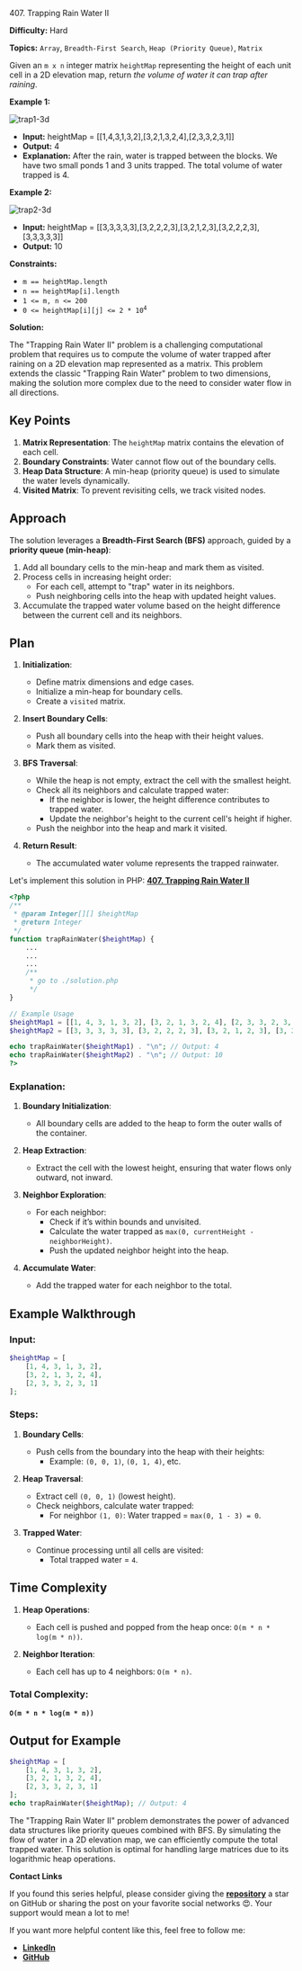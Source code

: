 407\. Trapping Rain Water II

**Difficulty:** Hard

**Topics:** `Array`, `Breadth-First Search`, `Heap (Priority Queue)`, `Matrix`

Given an `m x n` integer matrix `heightMap` representing the height of each unit cell in a 2D elevation map, return _the volume of water it can trap after raining_.

**Example 1:**

![trap1-3d](https://assets.leetcode.com/uploads/2021/04/08/trap1-3d.jpg)

- **Input:** heightMap = [[1,4,3,1,3,2],[3,2,1,3,2,4],[2,3,3,2,3,1]]
- **Output:** 4
- **Explanation:** After the rain, water is trapped between the blocks.
  We have two small ponds 1 and 3 units trapped.
  The total volume of water trapped is 4.

**Example 2:**

![trap2-3d](https://assets.leetcode.com/uploads/2021/04/08/trap2-3d.jpg)

- **Input:** heightMap = [[3,3,3,3,3],[3,2,2,2,3],[3,2,1,2,3],[3,2,2,2,3],[3,3,3,3,3]]
- **Output:** 10



**Constraints:**

- `m == heightMap.length`
- `n == heightMap[i].length`
- `1 <= m, n <= 200`
- <code>0 <= heightMap[i][j] <= 2 * 10<sup>4</sup></code>


**Solution:**

The "Trapping Rain Water II" problem is a challenging computational problem that requires us to compute the volume of water trapped after raining on a 2D elevation map represented as a matrix. This problem extends the classic "Trapping Rain Water" problem to two dimensions, making the solution more complex due to the need to consider water flow in all directions.


## **Key Points**
1. **Matrix Representation**: The `heightMap` matrix contains the elevation of each cell.
2. **Boundary Constraints**: Water cannot flow out of the boundary cells.
3. **Heap Data Structure**: A min-heap (priority queue) is used to simulate the water levels dynamically.
4. **Visited Matrix**: To prevent revisiting cells, we track visited nodes.


## **Approach**
The solution leverages a **Breadth-First Search (BFS)** approach, guided by a **priority queue (min-heap)**:
1. Add all boundary cells to the min-heap and mark them as visited.
2. Process cells in increasing height order:
   - For each cell, attempt to "trap" water in its neighbors.
   - Push neighboring cells into the heap with updated height values.
3. Accumulate the trapped water volume based on the height difference between the current cell and its neighbors.


## **Plan**
1. **Initialization**:
   - Define matrix dimensions and edge cases.
   - Initialize a min-heap for boundary cells.
   - Create a `visited` matrix.

2. **Insert Boundary Cells**:
   - Push all boundary cells into the heap with their height values.
   - Mark them as visited.

3. **BFS Traversal**:
   - While the heap is not empty, extract the cell with the smallest height.
   - Check all its neighbors and calculate trapped water:
      - If the neighbor is lower, the height difference contributes to trapped water.
      - Update the neighbor's height to the current cell's height if higher.
   - Push the neighbor into the heap and mark it visited.

4. **Return Result**:
   - The accumulated water volume represents the trapped rainwater.

Let's implement this solution in PHP: **[407. Trapping Rain Water II](https://github.com/mah-shamim/leet-code-in-php/tree/main/algorithms/000407-trapping-rain-water-ii/solution.php)**

```php
<?php
/**
 * @param Integer[][] $heightMap
 * @return Integer
 */
function trapRainWater($heightMap) {
    ...
    ...
    ...
    /**
     * go to ./solution.php
     */
}

// Example Usage
$heightMap1 = [[1, 4, 3, 1, 3, 2], [3, 2, 1, 3, 2, 4], [2, 3, 3, 2, 3, 1]];
$heightMap2 = [[3, 3, 3, 3, 3], [3, 2, 2, 2, 3], [3, 2, 1, 2, 3], [3, 2, 2, 2, 3], [3, 3, 3, 3, 3]];

echo trapRainWater($heightMap1) . "\n"; // Output: 4
echo trapRainWater($heightMap2) . "\n"; // Output: 10
?>
```

### Explanation:

1. **Boundary Initialization**:
   - All boundary cells are added to the heap to form the outer walls of the container.

2. **Heap Extraction**:
   - Extract the cell with the lowest height, ensuring that water flows only outward, not inward.

3. **Neighbor Exploration**:
   - For each neighbor:
      - Check if it’s within bounds and unvisited.
      - Calculate the water trapped as `max(0, currentHeight - neighborHeight)`.
      - Push the updated neighbor height into the heap.

4. **Accumulate Water**:
   - Add the trapped water for each neighbor to the total.


## **Example Walkthrough**
### Input:
```php
$heightMap = [
    [1, 4, 3, 1, 3, 2],
    [3, 2, 1, 3, 2, 4],
    [2, 3, 3, 2, 3, 1]
];
```
### Steps:
1. **Boundary Cells**:
   - Push cells from the boundary into the heap with their heights:
      - Example: `(0, 0, 1)`, `(0, 1, 4)`, etc.

2. **Heap Traversal**:
   - Extract cell `(0, 0, 1)` (lowest height).
   - Check neighbors, calculate water trapped:
      - For neighbor `(1, 0)`: Water trapped = `max(0, 1 - 3) = 0`.

3. **Trapped Water**:
   - Continue processing until all cells are visited:
      - Total trapped water = `4`.


## **Time Complexity**
1. **Heap Operations**:
   - Each cell is pushed and popped from the heap once: `O(m * n * log(m * n))`.

2. **Neighbor Iteration**:
   - Each cell has up to 4 neighbors: `O(m * n)`.

### **Total Complexity**:
**`O(m * n * log(m * n))`**


## **Output for Example**
```php
$heightMap = [
    [1, 4, 3, 1, 3, 2],
    [3, 2, 1, 3, 2, 4],
    [2, 3, 3, 2, 3, 1]
];
echo trapRainWater($heightMap); // Output: 4
```

The "Trapping Rain Water II" problem demonstrates the power of advanced data structures like priority queues combined with BFS. By simulating the flow of water in a 2D elevation map, we can efficiently compute the total trapped water. This solution is optimal for handling large matrices due to its logarithmic heap operations.

**Contact Links**

If you found this series helpful, please consider giving the **[repository](https://github.com/mah-shamim/leet-code-in-php)** a star on GitHub or sharing the post on your favorite social networks 😍. Your support would mean a lot to me!

If you want more helpful content like this, feel free to follow me:

- **[LinkedIn](https://www.linkedin.com/in/arifulhaque/)**
- **[GitHub](https://github.com/mah-shamim)**
